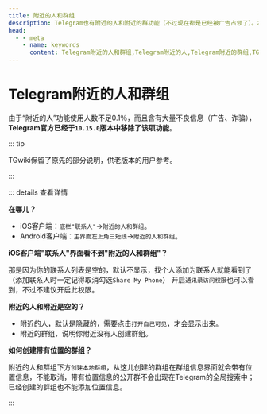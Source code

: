 ```yaml
---
title: 附近的人和群组
description: Telegram也有附近的人和附近的群功能（不过现在都是已经被广告占领了）。本文介绍了如何开启Telegram附近的人和群组。访问TGwiki - Telegram知识库，了解更多Telegram使用技巧。
head:
  - - meta
    - name: keywords
      content: Telegram附近的人和群组,Telegram附近的人,Telegram附近的群组,TG附近的人和群组,TG附近的人,TG附近的群组,电报附近的人和群组,电报附近的人,电报附近的群组,Telegram功能,TGwiki,Telegram知识库
---
```


# Telegram附近的人和群组

由于“附近的人”功能使用人数不足0.1％，而且含有大量不良信息（广告、诈骗），**Telegram官方已经于`10.15.0`版本中移除了该项功能**。

::: tip

TGwiki保留了原先的部分说明，供老版本的用户参考。

:::

::: details 查看详情

**在哪儿？**

- iOS客户端：`底栏"联系人"`->`附近的人和群组`。
- Android客户端：`主界面左上角三短线`->`附近的人和群组`。


**iOS客户端"联系人"界面看不到"附近的人和群组"？**

那是因为你的联系人列表是空的，默认不显示，找个人添加为联系人就能看到了（添加联系人时一定记得取消勾选`Share My Phone`）
开启`通讯录访问权限`也可以看到，不过不建议开启此权限。

**附近的人和附近是空的？**

- 附近的人，默认是隐藏的，需要点击`打开自己可见`，才会显示出来。
- 附近的群组，说明你附近没有人创建群组。

**如何创建带有位置的群组？**

附近的人和群组下方`创建本地群组`，从这儿创建的群组在群组信息界面就会带有位置信息，不能取消，带有位置信息的公开群不会出现在Telegram的全局搜索中；已经创建的群组也不能添加位置信息。

:::